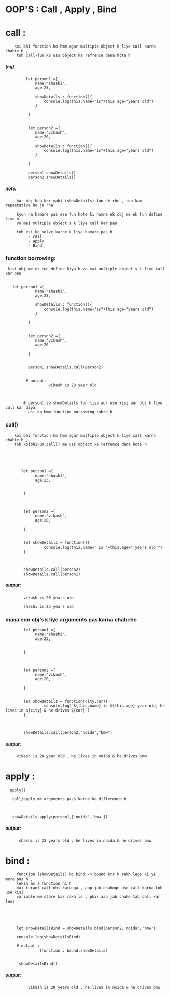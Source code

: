  # OOP'S : Call , Apply , Bind


# call :
        koi bhi function ko hmm agar multiple object k liye call karna chahte h , 
         toh call-fun ko uss object ka refrence dena hota h
         



 ##### (eg)
             let person1 ={
                 name:"shashi",
                 age:23,

                 showDetails : function(){
                     console.log(this.name+"is"+this.age+"years old")
                 }

              }


              let person2 ={
                 name:"vikash",
                 age:20,

                 showDetails : function(){
                     console.log(this.name+"is"+this.age+"years old")
                 }

              }

              person1.showDetails()
              person2.showDetails()


   #####  note:
         har obj bna krr yahi (showDetails) fun de rhe , toh kam repeatative ho ja rha 

         kyun na hamare pas ese fun hote ki hamne ek obj me ek fun define kiya h 
         vo mai multiple object's k liye call kar pau
         
         toh esi ko solve karne k liye hamare pas h
              - call
              - apply 
              - Bind
             

### function borrowing:

     kisi obj me ek fun define kiya h vo mai multiple object's k liye call kar pau

      
       let person1 ={
                 name:"shashi",
                 age:23,

                 showDetails : function(){
                     console.log(this.name+"is"+this.age+"years old")
                 }

              }


              let person2 ={
                 name:"vikash",
                 age:20

              }


              person1.showDetails.call(person2)


             # output:
                       vikash is 20 year old


            
            # person1 se showDetails fun liya aur use kisi aur obj k liye call kar diya 
              esi ko hmm function borrowing kahte h  



   ### call() 
        koi bhi function ko hmm agar multiple object k liye call karna chahte h , 
        toh koibhiFun.call() me uss object ka refrence dena hota h  





           let person1 ={
                 name:"shashi",
                 age:23,

                 
            }


              
            let person2 ={
                 name:"vikash",
                 age:20,

            }


            let showDetails = function(){
                     console.log(this.name+" is "+this.age+" years old ")
            }



            showDetails.call(person2)
            showDetails.call(person1)


##### output:
            vikash is 20 years old

            shashi is 23 years old



### mana enn obj's k liye arguments pas karna chah rhe 

            let person1 ={
                 name:"shashi",
                 age:23,

                 
            }


              
            let person2 ={
                 name:"vikash",
                 age:20,

            }


            let showDetails = function(city,car){
                     console.log(`${this.name} is ${this.age} year old, he lives in ${city} & he drives ${car}`)
            }

            
            
            showDetails.call(person2,"noida","bmw")



##### output:
         vikash is 20 year old , he lives in noida & he drives bmw





# apply :
       
      apply()
      
       call/apply me arguments pass karne ka difference h 



       showDetails.apply(person1,['noida','bmw'])


##### output:

          shashi is 23 years old , he lives in noida & he drives bmw




 # bind :   
         function (showDetails) ko bind -> bound krr k rakh lega ki ye mere pas h ,
         lekin as a function hi h 
         mai turant call nhi karunga , app jab chahoge use call karna toh use kisi
         variable me store kar rakh lo , phir aap jab chahe tab call kar lena 





         let showDetailsBind = showDetails.bind(person2,'noida','bmw')
         
         console.log(showDetailsBind)
         
         # output :
                   [function : bound.showDetails]


          showDetailsBind() 


  ##### output:        
              vikash is 20 years old , he lives in noida & he drives bmw        


    